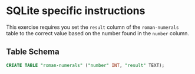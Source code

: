 # SQLite specific instructions

This exercise requires you set the `result` column of the `roman-numerals` table to the correct value based on the number found in the `number` column.

## Table Schema

```sql
CREATE TABLE "roman-numerals" ("number" INT, "result" TEXT);
```
